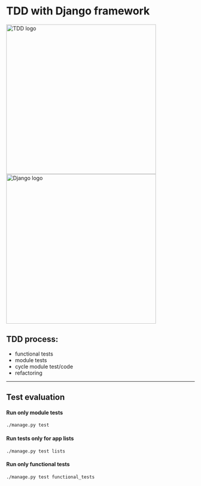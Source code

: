 # TDD with Django framework

<img src='https://marsner.com/wp-content/uploads/test-driven-development-TDD.png' alt='TDD logo' width="400px"/>
<br />
<img src='https://codecondo.com/wp-content/uploads/2014/02/Django-Framework-Logo.png' alt='Django logo' width="400px"/>

## TDD process:
- functional tests
- module tests
- cycle module test/code
- refactoring

<hr>

## Test evaluation

#### Run only module tests
````shell
./manage.py test
````

#### Run tests only for app lists
````shell
./manage.py test lists
````

#### Run only functional tests
```shell
./manage.py test functional_tests
```